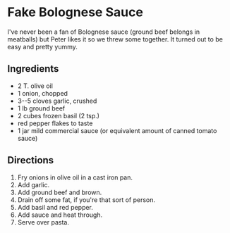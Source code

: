[quick]: ../indices/quick.html

# Fake Bolognese Sauce

I've never been a fan of Bolognese sauce (ground beef belongs in meatballs) but Peter likes it so we threw some together. It turned out to be easy and pretty yummy.

## Ingredients

* 2 T. olive oil
* 1 onion, chopped
* 3--5 cloves garlic, crushed
* 1 lb ground beef
* 2 cubes frozen basil (2 tsp.)
* red pepper flakes to taste
* 1 jar mild commercial sauce (or equivalent amount of canned tomato sauce)

## Directions

1. Fry onions in olive oil in a cast iron pan.
2. Add garlic.
3. Add ground beef and brown.
4. Drain off some fat, if you're that sort of person.
5. Add basil and red pepper.
6. Add sauce and heat through.
7. Serve over pasta.

